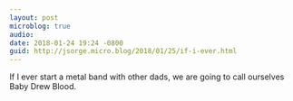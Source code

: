 ```yaml
---
layout: post
microblog: true
audio: 
date: 2018-01-24 19:24 -0800
guid: http://jsorge.micro.blog/2018/01/25/if-i-ever.html
---
```

If I ever start a metal band with other dads, we are going to call ourselves Baby Drew Blood.

